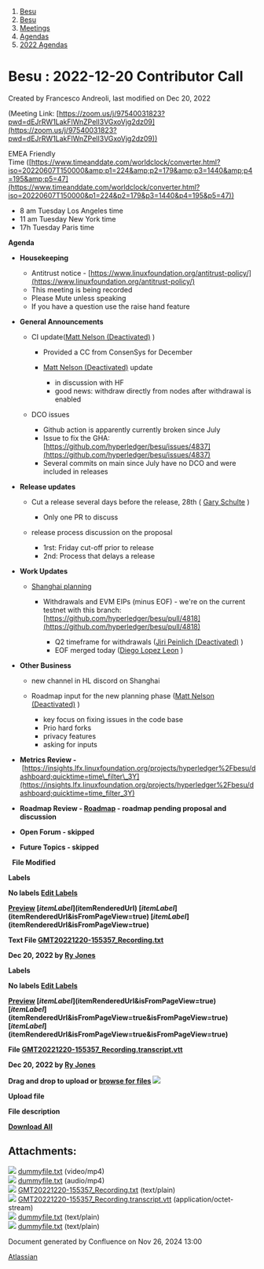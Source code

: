 1. [Besu](index.html)
2. [Besu](Besu_22151173.html)
3. [Meetings](Meetings_22153838.html)
4. [Agendas](Agendas_22153868.html)
5. [2022 Agendas](2022-Agendas_22155133.html)

# Besu : 2022-12-20 Contributor Call

Created by Francesco Andreoli, last modified on Dec 20, 2022

(Meeting Link: ⁨[https://zoom.us/j/97540031823?pwd=dEJrRW1LakFlWnZPelI3VGxoVjg2dz09](https://zoom.us/j/97540031823?pwd=dEJrRW1LakFlWnZPelI3VGxoVjg2dz09))

EMEA Friendly Time ([https://www.timeanddate.com/worldclock/converter.html?iso=20220607T150000&amp;p1=224&amp;p2=179&amp;p3=1440&amp;p4=195&amp;p5=47](https://www.timeanddate.com/worldclock/converter.html?iso=20220607T150000&p1=224&p2=179&p3=1440&p4=195&p5=47))

- 8 am Tuesday Los Angeles time
- 11 am Tuesday New York time
- 17h Tuesday Paris time

**Agenda**

- **Housekeeping**
  
  - Antitrust notice - [https://www.linuxfoundation.org/antitrust-policy/](https://www.linuxfoundation.org/antitrust-policy/)
  - This meeting is being recorded
  - Please Mute unless speaking
  - If you have a question use the raise hand feature
- **General Announcements**
  
  - CI update([Matt Nelson (Deactivated)](https://lf-hyperledger.atlassian.net/wiki/people/6092a453afcdb700691fdc3b?ref=confluence) )
    
    - Provided a CC from ConsenSys for December
    - [Matt Nelson (Deactivated)](https://lf-hyperledger.atlassian.net/wiki/people/6092a453afcdb700691fdc3b?ref=confluence) update
      
      - in discussion with HF
      - good news: withdraw directly from nodes after withdrawal is enabled
  - DCO issues
    
    - Github action is apparently currently broken since July
    - Issue to fix the GHA: [https://github.com/hyperledger/besu/issues/4837](https://github.com/hyperledger/besu/issues/4837)
    - Several commits on main since July have no DCO and were included in releases
- **Release updates**
  
  - Cut a release several days before the release, 28th ( [Gary Schulte](https://lf-hyperledger.atlassian.net/wiki/people/6047b948b020eb00684030b6?ref=confluence) )
    
    - Only one PR to discuss
  - release process discussion on the proposal
    
    - 1rst: Friday cut-off prior to release
    - 2nd: Process that delays a release
- **Work Updates**
  
  - [Shanghai planning](Shanghai-planning_22155874.html) 
    
    - Withdrawals and EVM EIPs (minus EOF) - we're on the current testnet with this branch: [https://github.com/hyperledger/besu/pull/4818](https://github.com/hyperledger/besu/pull/4818)
      
      - Q2 timeframe for withdrawals ([Jiri Peinlich (Deactivated)](https://lf-hyperledger.atlassian.net/wiki/people/6182724316119e0069a00015?ref=confluence) )
      - EOF merged today ([Diego Lopez Leon](https://lf-hyperledger.atlassian.net/wiki/people/557058:19da2f91-70fa-497e-bf19-8ae7684f93a8?ref=confluence) )
- **Other Business**
  
  - new channel in HL discord on Shanghai
  - Roadmap input for the new planning phase ([Matt Nelson (Deactivated)](https://lf-hyperledger.atlassian.net/wiki/people/6092a453afcdb700691fdc3b?ref=confluence) )
    
    - key focus on fixing issues in the code base
    - Prio hard forks
    - privacy features
    - asking for inputs
- **Metrics Review -** [https://insights.lfx.linuxfoundation.org/projects/hyperledger%2Fbesu/dashboard;quicktime=time\_filter\_3Y](https://insights.lfx.linuxfoundation.org/projects/hyperledger%2Fbesu/dashboard;quicktime=time_filter_3Y)
- **Roadmap Review - [Roadmap](https://lf-hyperledger.atlassian.net/wiki/display/BESU/Roadmap) - roadmap pending proposal and discussion**
- **Open Forum - skipped**
- **Future Topics - skipped**

  **File Modified**

**Labels**

**No labels [Edit Labels](# "Edit Labels")**

**[Preview]() [$itemLabel]($itemRenderedUrl) [$itemLabel]($itemRenderedUrl&isFromPageView=true) [$itemLabel]($itemRenderedUrl&isFromPageView=true)**

**Text File [GMT20221220-155357\_Recording.txt](attachments/22156009/22156024.txt "Download")**

**Dec 20, 2022 by [Ry Jones](/wiki/people/557058:078cecfc-fb17-4d9a-8759-b5b74efa6850)**

**Labels**

**No labels [Edit Labels](# "Edit Labels")**

**[Preview]() [$itemLabel]($itemRenderedUrl&isFromPageView=true) [$itemLabel]($itemRenderedUrl&isFromPageView=true&isFromPageView=true) [$itemLabel]($itemRenderedUrl&isFromPageView=true&isFromPageView=true)**

**File [GMT20221220-155357\_Recording.transcript.vtt](attachments/22156009/22156025.vtt "Download")**

**Dec 20, 2022 by [Ry Jones](/wiki/people/557058:078cecfc-fb17-4d9a-8759-b5b74efa6850)**

**Drag and drop to upload or [browse for files]() ![](images/icons/wait.gif)**

**Upload file**

**File description**

**[Download All](/wiki/download/all_attachments?pageId=22156009 "Download all the latest versions of attachments on this page as single zip file.")**

## Attachments:

![](images/icons/bullet_blue.gif) [dummyfile.txt](attachments/22156009/22157003.txt) (video/mp4)  
![](images/icons/bullet_blue.gif) [dummyfile.txt](attachments/22156009/22156965.txt) (audio/mp4)  
![](images/icons/bullet_blue.gif) [GMT20221220-155357\_Recording.txt](attachments/22156009/22156024.txt) (text/plain)  
![](images/icons/bullet_blue.gif) [GMT20221220-155357\_Recording.transcript.vtt](attachments/22156009/22156025.vtt) (application/octet-stream)  
![](images/icons/bullet_blue.gif) [dummyfile.txt](attachments/22156009/22156023.txt) (text/plain)  
![](images/icons/bullet_blue.gif) [dummyfile.txt](attachments/22156009/22156022.txt) (text/plain)

Document generated by Confluence on Nov 26, 2024 13:00

[Atlassian](http://www.atlassian.com/)
